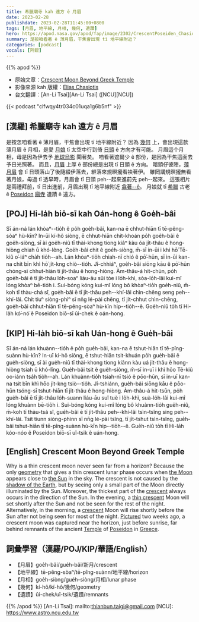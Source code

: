 ```yaml
---
title: 希臘廟寺 kah 遠方 ê 月眉
date: 2023-02-28
publishdate: 2023-02-28T11:45:00+0800
tags: [月眉, 地平線, 月相, 幾何, 遺蹟]
hero: https://apod.nasa.gov/apod/fap/image/2302/CrescentPoseiden_Chasiotis_1080.jpg
summary: 是按咱看著 ê 薄月眉，干焦會出現 tī 地平線附近？
categories: [podcast]
vocals: [阿錕]
---
```


{{% apod %}}

- 原始文章：[Crescent Moon Beyond Greek Temple](https://apod.nasa.gov/apod/ap230228.html)
- 影像來源 kah 版權：[Elias Chasiotis](https://www.facebook.com/elias.chasiotis)
- 台文翻譯：[An-Li Tsai][An-Li Tsai] ([NCU][NCU])

{{< podcast "clfwqy4tr034c01uqa1g6b5nf" >}}

## [漢羅] 希臘廟寺 kah 遠方 ê 月眉
是按怎咱看著 ê 薄月眉，干焦會出現 tī 地平線附近？
因為 [幾何][geometry] 上，會出現這款薄月眉 ê 月相，是愛 [月娘][the Moon] tī 太空中行到倚 [日頭][the Sun] ê 方向才有可能。
月眉這个月相，毋是因為伊去予 [地球烏影][shadow of the Earth] 閘著矣。
咱看著遮爾少 ê 部份，是因為干焦這面去予日光照著。
而且，[月眉][crescent 1]  上厚 ê 部份總是出現 tī 日頭 ê 方向。
暗頭仔彼陣，[薄月眉][thin crescent] 會 tī 日頭落山了後隨綴伊落去，紲落來規暝攏看袂著伊。
雖罔講規暝攏無看著月娘，毋過 tī 透早時，月眉會 tī 日頭 peh--起來進前先 peh--起來。
這張相片是兩禮拜前，tī 日出進前，月眉出現 tī 地平線附近 [翕著--ê][Pictured]。
月娘就 tī [希臘][Greece] 古老 ê [Poseidon][Poseidon] [廟寺][Temple] 遺蹟 ê 遠方。


## [POJ] Hi-la̍h biō-sī kah Oán-hong ê Goe̍h-bâi
Sī án-ná lán khòaⁿ--tio̍h ê po̍h goe̍h-bâi, kan-na ē chhut-hiān tī tē-pêng-sòaⁿ hù-kīn?
In-ūi kí-hô siòng, ē chhut-hiān chit-khoán po̍h goe̍h-bâi ê goe̍h-siòng, sī ài goe̍h-niû tī thài-khong tiong kiâⁿ kàu óa ji̍t-thâu ê hong-hiòng chiah ū khó-lêng.
Goe̍h-bâi chit ê goe̍h-siòng, m̄-sī in-ūi i khì hō͘ Tē-kiû o͘-iáⁿ cha̍h tio̍h--ah.
Lán khòaⁿ-tio̍h chiah-nī chió ê pō͘-hūn, sī in-ūi kan-na chit bīn khì hō͘ ji̍t-kng chiò--tio̍h.
Jî-chhiáⁿ, goe̍h-bâi siōng kāu ê pō͘-hūn chóng-sī chhut-hiān tī ji̍t-thâu ê hong-hiòng.
Àm-thâu-á hit-chūn, po̍h goe̍h-bâi ē tī ji̍t-thâu lo̍h-soaⁿ liáu-āu sûi tòe i lo̍h-khì, sòa-lo̍h-lâi kui-mî lóng khòaⁿ bē-tio̍h i.
Sui-bóng kóng kui-mî lóng bô khòaⁿ-tio̍h goe̍h-niû, m̄-koh tī thàu-chá sî, goe̍h-bâi ē tī ji̍t-thâu peh--khí-lâi chìn-chêng seng peh--khí-lâi.
Chit tiuⁿ siòng-phìⁿ sī nn̄g lé-pài chêng, tī ji̍t-chhut chìn-chêng, goe̍h-bâi chhut-hiān tī tē-pêng-sòaⁿ hù-kīn hip--tio̍h--ê.
Goe̍h-niû to̍h tī Hi-la̍h kó͘-nó͘ ê Poseidon biō-sī ûi-chek ê oán-hong.



## [KIP] Hi-la̍h biō-sī kah Uán-hong ê Gue̍h-bâi
Sī án-ná lán khuànn--tio̍h ê po̍h gue̍h-bâi, kan-na ē tshut-hiān tī tē-pîng-suànn hù-kīn?
In-uī kí-hô siòng, ē tshut-hiān tsit-khuán po̍h gue̍h-bâi ê gue̍h-siòng, sī ài gue̍h-niû tī thài-khong tiong kiânn kàu uá ji̍t-thâu ê hong-hiòng tsiah ū khó-lîng.
Gue̍h-bâi tsit ê gue̍h-siòng, m̄-sī in-uī i khì hōo Tē-kiû oo-iánn tsa̍h tio̍h--ah.
Lán khuànn-tio̍h tsiah-nī tsió ê pōo-hūn, sī in-uī kan-na tsit bīn khì hōo ji̍t-kng tsiò--tio̍h.
Jî-tshiánn, gue̍h-bâi siōng kāu ê pōo-hūn tsóng-sī tshut-hiān tī ji̍t-thâu ê hong-hiòng.
Àm-thâu-á hit-tsūn, po̍h gue̍h-bâi ē tī ji̍t-thâu lo̍h-suann liáu-āu suî tuè i lo̍h-khì, suà-lo̍h-lâi kui-mî lóng khuànn bē-tio̍h i.
Sui-bóng kóng kui-mî lóng bô khuànn-tio̍h gue̍h-niû, m̄-koh tī thàu-tsá sî, gue̍h-bâi ē tī ji̍t-thâu peh--khí-lâi tsìn-tsîng sing peh--khí-lâi.
Tsit tiunn siòng-phìnn sī nn̄g lé-pài tsîng, tī ji̍t-tshut tsìn-tsîng, gue̍h-bâi tshut-hiān tī tē-pîng-suànn hù-kīn hip--tio̍h--ê.
Gue̍h-niû to̍h tī Hi-la̍h kóo-nóo ê Poseidon biō-sī uî-tsik ê uán-hong.



## [English] Crescent Moon Beyond Greek Temple
Why is a thin crescent moon never seen far from a horizon?
Because the only [geometry][geometry] that gives a thin crescent lunar phase occurs when [the Moon][the Moon] appears close to [the Sun][the Sun] in the sky.
The crescent is not caused by the [shadow of the Earth][shadow of the Earth], but by seeing only a small part of the Moon directly illuminated by the Sun.
Moreover, the thickest part of the [crescent][crescent 1] always occurs in the direction of the Sun.
In the evening, a [thin crescent][thin crescent] Moon will set shortly after the Sun and not be seen for the rest of the night.
Alternatively, in the morning, a [crescent][crescent 2] Moon will rise shortly before the Sun after not being seen for most of the night.
[Pictured][Pictured] two weeks ago, a crescent moon was captured near the horizon, just before sunrise, far behind remnants of the ancient [Temple][Temple] of [Poseidon][Poseidon] in [Greece][Greece].


## 詞彙學習（漢羅/POJ/KIP/華語/English）
- 【月眉】goe̍h-bâi/gue̍h-bâi/新月/crescent
- 【地平線】tē-pêng-sòaⁿ/tē-pîng-suànn/地平線/horizon
- 【月相】goe̍h-siòng/gue̍h-siòng/月相/lunar phase
- 【幾何】kí-hô/kí-hô/幾何/geometry
- 【遺蹟】ûi-chek/uî-tsik/遺蹟/remnants

{{% /apod %}}
[An-Li Tsai]: mailto:thianbun.taigi@gmail.com
[NCU]: https://www.astro.ncu.edu.tw

[copyright]: https://apod.nasa.gov/apod/fap/lib/about_apod.html#srapply
[License]: https://creativecommons.org/licenses/by/2.0/

[geometry]:https://spaceplace.nasa.gov/review/all-about-the-moon/moon_phases.en.jpg
[the Moon]:https://solarsystem.nasa.gov/moons/earths-moon/in-depth/
[the Sun]:https://solarsystem.nasa.gov/solar-system/sun/in-depth/
[shadow of the Earth]:https://apod.nasa.gov/apod/ap211125.html
[crescent 1]:https://apod.nasa.gov/apod/ap210725.html
[thin crescent]:https://apod.nasa.gov/apod/ap220725.html
[crescent 2]:https://apod.nasa.gov/apod/ap210429.html
[Pictured]:https://www.facebook.com/elias.chasiotis/posts/10225879511108570
[Temple]:https://youtu.be/nNJdmtWQmVw
[Poseidon]:https://en.wikipedia.org/wiki/Temple_of_Poseidon,_Sounion
[Greece]:https://en.wikipedia.org/wiki/Greece
